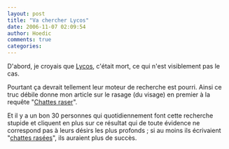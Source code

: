 ```yaml
---
layout: post
title: "Va chercher Lycos"
date: 2006-11-07 02:09:54
author: Hoedic
comments: true
categories: 
---
```



D'abord, je croyais que [Lycos](http://www.lycos.com/), c'était mort, ce qui n'est visiblement pas le cas.

Pourtant ça devrait tellement leur moteur de recherche est pourri. Ainsi ce truc débile donne mon article sur le rasage (du visage) en premier à la requête "[Chattes raser](http://vachercher.lycos.fr/cgi-bin/pursuit?query=chattes+raser&cat=web&matchmode=and&pag=0&maxhits=10&lang=any&idx=all&SITE=fr)".

Et il y a un bon 30 personnes qui quotidiennement font cette recherche stupide et cliquent en plus sur ce résultat qui de toute évidence ne correspond pas à leurs désirs les plus profonds ; si au moins ils écrivaient "[chattes rasées](http://vachercher.lycos.fr/cgi-bin/pursuit?query=chattes+ras%C3%A9es)", ils auraient plus de succès.